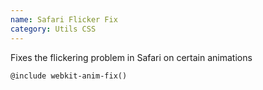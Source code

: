 ```yaml
---
name: Safari Flicker Fix
category: Utils CSS
---
```


Fixes the flickering problem in Safari on certain animations

```
@include webkit-anim-fix()
```
